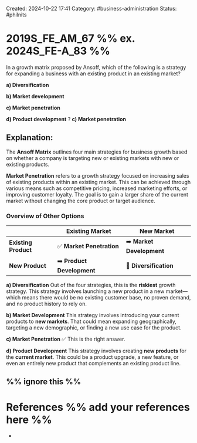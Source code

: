 Created: 2024-10-22 17:41
Category: #business-administration
Status: #philnits

# 2019S_FE_AM_67 %% ex. 2024S_FE-A_83 %%

In a growth matrix proposed by Ansoff, which of the following is a strategy for expanding a business with an existing product in an existing market?

**a) Diversification**

**b) Market development**

**c) Market penetration**

**d) Product development**
?
**c) Market penetration**

## **Explanation:**

The **Ansoff Matrix** outlines four main strategies for business growth based on whether a company is targeting new or existing markets with new or existing products.

**Market Penetration** refers to a growth strategy focused on increasing sales of existing products within an existing market. This can be achieved through various means such as competitive pricing, increased marketing efforts, or improving customer loyalty. The goal is to gain a larger share of the current market without changing the core product or target audience.

### Overview of Other Options

|                      | **Existing Market**        | **New Market**            |
| -------------------- | -------------------------- | ------------------------- |
| **Existing Product** | ✅ **Market Penetration**  | ➡️ **Market Development** |
| **New Product**      | ➡️ **Product Development** | 🔁 **Diversification**    |

**a) Diversification**
Out of the four strategies, this is the **riskiest** growth strategy. This strategy involves launching a new product in a new market—which means there would be no existing customer base, no proven demand, and no product history to rely on.

**b) Market Development**
This strategy involves introducing your current products to **new markets**. That could mean expanding geographically, targeting a new demographic, or finding a new use case for the product.

**c) Market Penetration** ✅
This is the right answer.

**d) Product Development**
This strategy involves creating **new products** for the **current market**. This could be a product upgrade, a new feature, or even an entirely new product that complements an existing product line.

%% ignore this %%
---

# References %% add your references here %%

-
